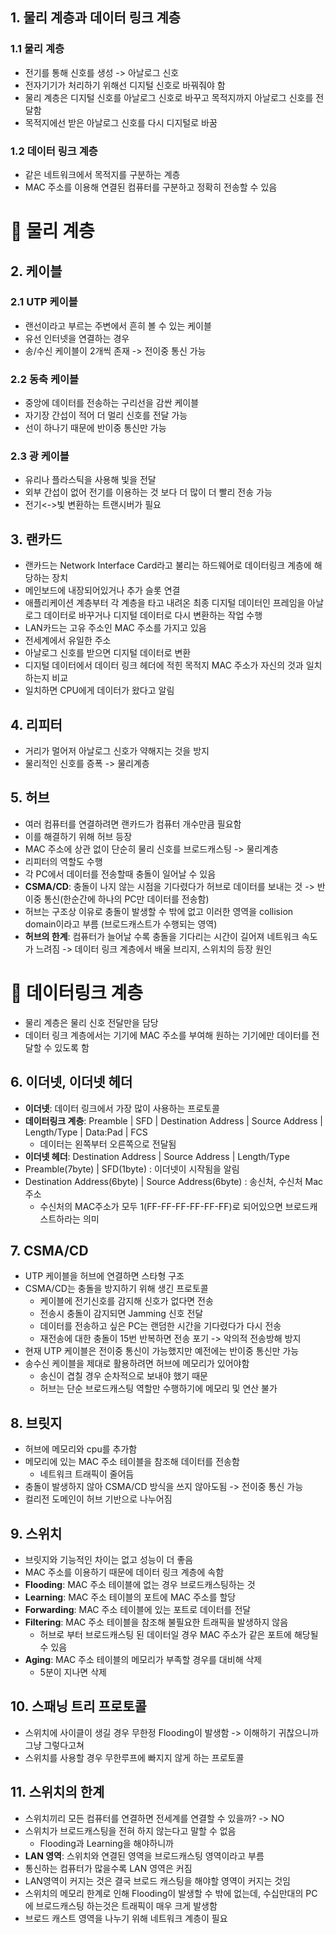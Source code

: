 ## 1. 물리 계층과 데이터 링크 계층

### 1.1 물리 계층

- 전기를 통해 신호를 생성 -> 아날로그 신호
- 전자기기가 처리하기 위해선 디지털 신호로 바꿔줘야 함
- 물리 계층은 디지털 신호를 아날로그 신호로 바꾸고 목적지까지 아날로그 신호를 전달함
- 목적지에선 받은 아날로그 신호를 다시 디지털로 바꿈

### 1.2 데이터 링크 계층

- 같은 네트워크에서 목적지를 구분하는 계층
- MAC 주소를 이용해 연결된 컴퓨터를 구분하고 정확히 전송할 수 있음

# 📍 물리 계층

## 2. 케이블

### 2.1 UTP 케이블

- 랜선이라고 부르는 주변에서 흔히 볼 수 있는 케이블
- 유선 인터넷을 연결하는 경우
- 송/수신 케이블이 2개씩 존재 -> 전이중 통신 가능

### 2.2 동축 케이블

- 중앙에 데이터를 전송하는 구리선을 감싼 케이블
- 자기장 간섭이 적어 더 멀리 신호를 전달 가능
- 선이 하나기 때문에 반이중 통신만 가능

### 2.3 광 케이블

- 유리나 플라스틱을 사용해 빛을 전달
- 외부 간섭이 없어 전기를 이용하는 것 보다 더 많이 더 빨리 전송 가능
- 전기<->빛 변환하는 트랜시버가 필요

## 3. 랜카드

- 랜카드는 Network Interface Card라고 불리는 하드웨어로 데이터링크 계층에 해당하는 장치
- 메인보드에 내장되어있거나 추가 슬롯 연결
- 애플리케이션 계층부터 각 계층을 타고 내려온 최종 디지털 데이터인 프레임을 아날로그 데이터로 바꾸거나 디지털 데이터로 다시 변환하는 작업 수행
- LAN카드는 고유 주소인 MAC 주소를 가지고 있음
- 전세계에서 유일한 주소
- 아날로그 신호를 받으면 디지털 데이터로 변환
- 디지털 데이터에서 데이터 링크 헤더에 적힌 목적지 MAC 주소가 자신의 것과 일치하는지 비교
- 일치하면 CPU에게 데이터가 왔다고 알림

## 4. 리피터

- 거리가 멀어저 아날로그 신호가 약해지는 것을 방지
- 물리적인 신호를 증폭 -> 물리계층

## 5. 허브

- 여러 컴퓨터를 연결하려면 랜카드가 컴퓨터 개수만큼 필요함
- 이를 해결하기 위해 허브 등장
- MAC 주소에 상관 없이 단순히 물리 신호를 브로드캐스팅 -> 물리계층
- 리피터의 역할도 수행
- 각 PC에서 데이터를 전송할때 충돌이 일어날 수 있음
- **CSMA/CD**: 충돌이 나지 않는 시점을 기다렸다가 허브로 데이터를 보내는 것 -> 반이중 통신(한순간에 하나의 PC만 데이터를 전송함)
- 허브는 구조상 이유로 충돌이 발생할 수 밖에 없고 이러한 영역을 collision domain이라고 부름 (브로드캐스트가 수행되는 영역)
- **허브의 한계**: 컴퓨터가 늘어날 수록 충돌을 기다리는 시간이 길어져 네트워크 속도가 느려짐 -> 데이터 링크 계층에서 배울 브리지, 스위치의 등장 원인

# 📍 데이터링크 계층

- 물리 계층은 물리 신호 전달만을 담당
- 데이터 링크 계층에서는 기기에 MAC 주소를 부여해 원하는 기기에만 데이터를 전달할 수 있도록 함

## 6. 이더넷, 이더넷 헤더

- **이더넷**: 데이터 링크에서 가장 많이 사용하는 프로토콜
- **데이터링크 계층**: Preamble | SFD | Destination Address | Source Address | Length/Type | Data:Pad | FCS
  - 데이터는 왼쪽부터 오른쪽으로 전달됨
- **이더넷 헤더**: Destination Address | Source Address | Length/Type
- Preamble(7byte) | SFD(1byte) : 이더넷이 시작됨을 알림
- Destination Address(6byte) | Source Address(6byte) : 송신처, 수신처 Mac 주소
  - 수신처의 MAC주소가 모두 1(FF-FF-FF-FF-FF-FF)로 되어있으면 브로드캐스트하라는 의미

## 7. CSMA/CD

- UTP 케이블을 허브에 연결하면 스타형 구조
- CSMA/CD는 충돌을 방지하기 위해 생긴 프로토콜
  - 케이블에 전기신호를 감지해 신호가 없다면 전송
  - 전송시 충돌이 감지되면 Jamming 신호 전달
  - 데이터를 전송하고 싶은 PC는 랜덤한 시간을 기다렸다가 다시 전송
  - 재전송에 대한 충돌이 15번 반복하면 전송 포기 -> 악의적 전송방해 방지
- 현재 UTP 케이블은 전이중 통신이 가능했지만 예전에는 반이중 통신만 가능
- 송수신 케이블을 제대로 활용하려면 허브에 메모리가 있어야함
  - 송신이 겹칠 경우 순차적으로 보내야 했기 때문
  - 허브는 단순 브로드캐스팅 역할만 수행하기에 메모리 및 연산 불가

## 8. 브릿지

- 허브에 메모리와 cpu를 추가함
- 메모리에 있는 MAC 주소 테이블을 참조해 데이터를 전송함
  - 네트워크 트래픽이 줄어듬
- 충돌이 발생하지 않아 CSMA/CD 방식을 쓰지 않아도됨 -> 전이중 통신 가능
- 컬리전 도메인이 허브 기반으로 나누어짐

## 9. 스위치

- 브릿지와 기능적인 차이는 없고 성능이 더 좋음
- MAC 주소를 이용하기 때문에 데이터 링크 계층에 속함
- **Flooding**: MAC 주소 테이블에 없는 경우 브로드캐스팅하는 것
- **Learning**: MAC 주소 테이블의 포트에 MAC 주소를 할당
- **Forwarding**: MAC 주소 테이블에 있는 포트로 데이터를 전달
- **Filtering**: MAC 주소 테이블을 참조해 불필요한 트래픽을 발생하지 않음
  - 허브로 부터 브로드캐스팅 된 데이터일 경우 MAC 주소가 같은 포트에 해당될 수 있음
- **Aging**: MAC 주소 테이블의 메모리가 부족할 경우를 대비해 삭제
  - 5분이 지나면 삭제

## 10. 스패닝 트리 프로토콜

- 스위치에 사이클이 생길 경우 무한정 Flooding이 발생함 -> 이해하기 귀찮으니까 그냥 그렇다고쳐
- 스위치를 사용할 경우 무한루프에 빠지지 않게 하는 프로토콜

## 11. 스위치의 한계

- 스위치끼리 모든 컴퓨터를 연결하면 전세계를 연결할 수 있을까? -> NO
- 스위치가 브로드캐스팅을 전혀 하지 않는다고 말할 수 없음
  - Flooding과 Learning을 해야하니까
- **LAN 영역**: 스위치와 연결된 영역을 브로드캐스팅 영역이라고 부름
- 통신하는 컴퓨터가 많을수록 LAN 영역은 커짐
- LAN영역이 커지는 것은 결국 브로드 캐스팅을 해야할 영역이 커지는 것임
- 스위치의 메모리 한계로 인해 Flooding이 발생할 수 밖에 없는데, 수십만대의 PC에 브로드캐스팅 하는것은 트래픽이 매우 크게 발생함
- 브로드 캐스트 영역을 나누기 위해 네트워크 계층이 필요







